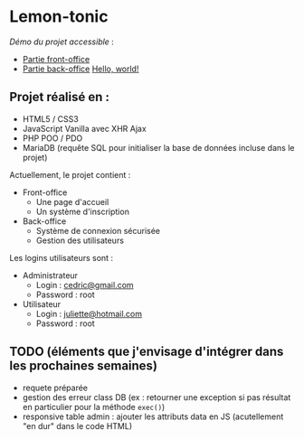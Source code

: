 # Lemon-tonic

_Démo du projet accessible_ : 
- [Partie front-office](http://lemon-tonic.cmatyja.yj.fr/ "Lemon-tonic") 
- [Partie back-office](http://lemon-tonic.cmatyja.yj.fr/admin "Lemon-tonic admin")
<a href="http://example.com/" target="_blank">Hello, world!</a>

## Projet réalisé en :

- HTML5 / CSS3 
- JavaScript Vanilla avec XHR Ajax
- PHP POO / PDO
- MariaDB (requête SQL pour initialiser la base de données incluse dans le projet)

Actuellement, le projet contient : 

- Front-office
    * Une page d'accueil
    * Un système d'inscription
- Back-office
    * Système de connexion sécurisée
    * Gestion des utilisateurs

Les logins utilisateurs sont :
 - Administrateur 
    * Login : cedric@gmail.com
    * Password : root
- Utilisateur
    * Login : juliette@hotmail.com
    * Password : root

## TODO (éléments que j'envisage d'intégrer dans les prochaines semaines)
- requete préparée
- gestion des erreur class DB (ex : retourner une exception si pas résultat en particulier pour la méthode `exec()`) 
- responsive table admin : ajouter les attributs data en JS (acutellement "en dur" dans le code HTML)